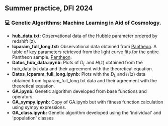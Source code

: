 ## Summer practice, DFI 2024
### 💻 Genetic Algorithms: Machine Learning in Aid of Cosmology.
* **hub_data.txt:** Observational data of the Hubble parameter ordered by redshift (z).
* **lcparam_full_long.txt:** Observational data obtained from [Pantheon](https://github.com/dscolnic/Pantheon). A table of key parameters retrieved from the light curve fits for the entire Pantheon sample. [Pantheon](https://github.com/dscolnic/Pantheon).
* **Datos_hub_data.ipynb:** Plots of $D_L$ and $H(z)$ obtained from the hub_data.txt data and their agreement with the theoretical equation.
* **Datos_lcparam_full_long.ipynb:** Plots with the $D_L$ and $H(z)$ data obtained from lcparam_full_long.txt data and their agreement with the theoretical equation.
* **GA.ipynb:** Genetic algorithm developed from base functions and operators.
* **GA_sympy.ipynb:** Copy of GA.ipynb but with fitness function calculation using sympy expressions.
* **GA_class.ipynb:** Genetic algorithm developed using the 'individual' and 'population' classes
